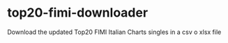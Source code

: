 # top20-fimi-downloader
Download the updated Top20 FIMI Italian Charts singles in a csv o xlsx file
